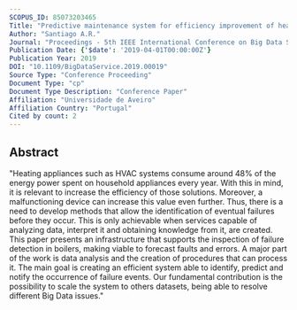 ```yaml
---
SCOPUS_ID: 85073203465
Title: "Predictive maintenance system for efficiency improvement of heating equipment"
Author: "Santiago A.R."
Journal: "Proceedings - 5th IEEE International Conference on Big Data Service and Applications, BigDataService 2019, Workshop on Big Data in Water Resources, Environment, and Hydraulic Engineering and Workshop on Medical, Healthcare, Using Big Data Technologies"
Publication Date: {'$date': '2019-04-01T00:00:00Z'}
Publication Year: 2019
DOI: "10.1109/BigDataService.2019.00019"
Source Type: "Conference Proceeding"
Document Type: "cp"
Document Type Description: "Conference Paper"
Affiliation: "Universidade de Aveiro"
Affiliation Country: "Portugal"
Cited by count: 2
---
```


## Abstract
"Heating appliances such as HVAC systems consume around 48% of the energy power spent on household appliances every year. With this in mind, it is relevant to increase the efficiency of those solutions. Moreover, a malfunctioning device can increase this value even further. Thus, there is a need to develop methods that allow the identification of eventual failures before they occur. This is only achievable when services capable of analyzing data, interpret it and obtaining knowledge from it, are created. This paper presents an infrastructure that supports the inspection of failure detection in boilers, making viable to forecast faults and errors. A major part of the work is data analysis and the creation of procedures that can process it. The main goal is creating an efficient system able to identify, predict and notify the occurrence of failure events. Our fundamental contribution is the possibility to scale the system to others datasets, being able to resolve different Big Data issues."
